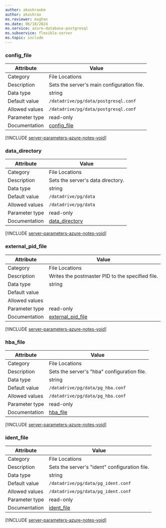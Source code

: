 ```yaml
---
author: akashraokm
author: akashrao
ms.reviewer: maghan
ms.date: 06/18/2024
ms.service: azure-database-postgresql
ms.subservice: flexible-server
ms.topic: include
---
```

### config_file

| Attribute      | Value                                                      |
|----------------|------------------------------------------------------------|
| Category       | File Locations |
| Description    | Sets the server's main configuration file.       |
| Data type      | string    |
| Default value  | `/datadrive/pg/data/postgresql.conf` |
| Allowed values | `/datadrive/pg/data/postgresql.conf` |
| Parameter type | read-only      |
| Documentation  | [config_file](https://www.postgresql.org/docs/11/runtime-config-file-locations.html#GUC-CONFIG-FILE)             |


[!INCLUDE [server-parameters-azure-notes-void](./server-parameters-azure-notes-void.md)]



### data_directory

| Attribute      | Value                                                      |
|----------------|------------------------------------------------------------|
| Category       | File Locations |
| Description    | Sets the server's data directory.                |
| Data type      | string    |
| Default value  | `/datadrive/pg/data`                 |
| Allowed values | `/datadrive/pg/data`                 |
| Parameter type | read-only      |
| Documentation  | [data_directory](https://www.postgresql.org/docs/11/runtime-config-file-locations.html#GUC-DATA-DIRECTORY)       |


[!INCLUDE [server-parameters-azure-notes-void](./server-parameters-azure-notes-void.md)]



### external_pid_file

| Attribute      | Value                                                      |
|----------------|------------------------------------------------------------|
| Category       | File Locations |
| Description    | Writes the postmaster PID to the specified file. |
| Data type      | string    |
| Default value  |                                      |
| Allowed values |                                      |
| Parameter type | read-only      |
| Documentation  | [external_pid_file](https://www.postgresql.org/docs/11/runtime-config-file-locations.html#GUC-EXTERNAL-PID-FILE) |


[!INCLUDE [server-parameters-azure-notes-void](./server-parameters-azure-notes-void.md)]



### hba_file

| Attribute      | Value                                                      |
|----------------|------------------------------------------------------------|
| Category       | File Locations |
| Description    | Sets the server's \"hba\" configuration file.    |
| Data type      | string    |
| Default value  | `/datadrive/pg/data/pg_hba.conf`     |
| Allowed values | `/datadrive/pg/data/pg_hba.conf`     |
| Parameter type | read-only      |
| Documentation  | [hba_file](https://www.postgresql.org/docs/11/runtime-config-file-locations.html#GUC-HBA-FILE)                   |


[!INCLUDE [server-parameters-azure-notes-void](./server-parameters-azure-notes-void.md)]



### ident_file

| Attribute      | Value                                                      |
|----------------|------------------------------------------------------------|
| Category       | File Locations |
| Description    | Sets the server's \"ident\" configuration file.  |
| Data type      | string    |
| Default value  | `/datadrive/pg/data/pg_ident.conf`   |
| Allowed values | `/datadrive/pg/data/pg_ident.conf`   |
| Parameter type | read-only      |
| Documentation  | [ident_file](https://www.postgresql.org/docs/11/runtime-config-file-locations.html#GUC-IDENT-FILE)               |


[!INCLUDE [server-parameters-azure-notes-void](./server-parameters-azure-notes-void.md)]



